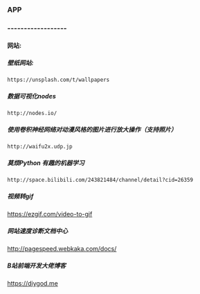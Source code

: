 ### APP
### ------------------
#### 网站:
##### 壁纸网站:
```
https://unsplash.com/t/wallpapers
```
##### 数据可视化nodes
```
http://nodes.io/
```
##### 使用卷积神经网络对动漫风格的图片进行放大操作（支持照片）
```
http://waifu2x.udp.jp
```
##### 莫烦Python 有趣的机器学习
```
http://space.bilibili.com/243821484/channel/detail?cid=26359
```
##### 视频转gif
https://ezgif.com/video-to-gif

##### 网站速度诊断文档中心
http://pagespeed.webkaka.com/docs/

##### B站前端开发大佬博客
https://diygod.me
